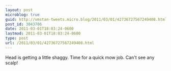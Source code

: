 ```yaml
---
layout: post
microblog: true
guid: http://vmstan-tweets.micro.blog/2011/03/01/42736727567249408.html
post_id: 3043706
date: 2011-03-01T18:03:24-0600
lastmod: 2011-03-01T18:03:24-0600
type: post
url: /2011/03/01/42736727567249408.html
---
```

Head is getting a little shaggy. Time for a quick mow job. Can't see any scalp!
